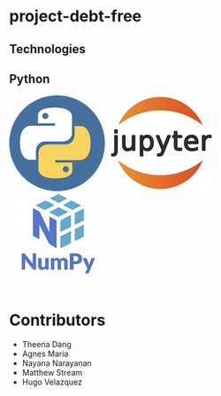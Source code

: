 # project-debt-free

## Technologies

## Python 
![Python Logo](python.png) ![JupyterLab Logo](jupyterlab.png) ![Numpy Logo](numpy.png)

# Contributors

- Theena Dang
- Agnes Maria
- Nayana Narayanan
- Matthew Stream
- Hugo Velazquez
